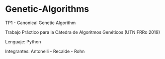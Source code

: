 ﻿# Genetic-Algorithms
TP1 - Canonical Genetic Algorithm

Trabajo Práctico para la Cátedra de Algoritmos Genéticos (UTN FRRo 2019)

Lenguaje: Python

Integrantes: Antonelli - Recalde - Rohn
